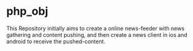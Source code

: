 # php_obj
This Repository initially aims to create a online news-feeder with news gathering and content pushing, and then
create a news client in ios and android to receive the pushed-content.
